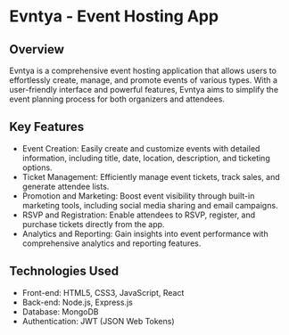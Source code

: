 # Evntya - Event Hosting App

## Overview
Evntya is a comprehensive event hosting application that allows users to effortlessly create, manage, and promote events of various types. With a user-friendly interface and powerful features, Evntya aims to simplify the event planning process for both organizers and attendees.

## Key Features
- Event Creation: Easily create and customize events with detailed information, including title, date, location, description, and ticketing options.
- Ticket Management: Efficiently manage event tickets, track sales, and generate attendee lists.
- Promotion and Marketing: Boost event visibility through built-in marketing tools, including social media sharing and email campaigns.
- RSVP and Registration: Enable attendees to RSVP, register, and purchase tickets directly from the app.
- Analytics and Reporting: Gain insights into event performance with comprehensive analytics and reporting features.

## Technologies Used
- Front-end: HTML5, CSS3, JavaScript, React
- Back-end: Node.js, Express.js
- Database: MongoDB
- Authentication: JWT (JSON Web Tokens)


